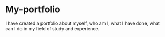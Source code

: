 # My-portfolio
I have created a portfolio about myself, who am I, what I have done, what can I do in my field of study and experience.
